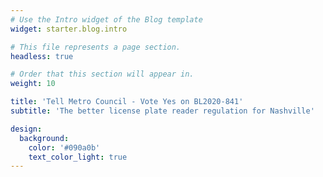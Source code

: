 ```yaml
---
# Use the Intro widget of the Blog template
widget: starter.blog.intro

# This file represents a page section.
headless: true

# Order that this section will appear in.
weight: 10

title: 'Tell Metro Council - Vote Yes on BL2020-841'
subtitle: 'The better license plate reader regulation for Nashville'

design:
  background:
    color: '#090a0b'
    text_color_light: true
---
```


